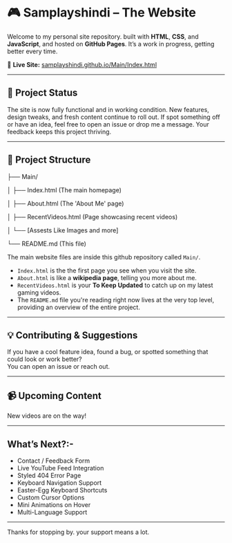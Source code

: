 # 🎮 Samplayshindi – The Website

Welcome to my personal site repository. built with **HTML**, **CSS**, and **JavaScript**, and hosted on **GitHub Pages**. It’s a work in progress, getting better every time.

🔗 **Live Site:** [samplayshindi.github.io/Main/Index.html](https://samplayshindi.github.io/Main/Index.html)

---

## 🚧 Project Status

The site is now fully functional and in working condition. New features, design tweaks, and fresh content continue to roll out.
If spot something off or have an idea, feel free to open an issue or drop me a message. Your feedback keeps this project thriving.

---

## 📁 Project Structure


├── Main/

│   ├── Index.html         (The main homepage)

│   ├── About.html         (The 'About Me' page)

│   ├── RecentVideos.html  (Page showcasing recent videos)

│   └── [Assests Like Images and more]

└── README.md (This file)


The main website files are inside this github repository called `Main/`.

* `Index.html` is the the first page you see when you visit the site.
* `About.html` is like a **wikipedia page**, telling you more about me.
* `RecentVideos.html` is your **To Keep Updated** to catch up on my latest gaming videos.
* The `README.md` file you're reading right now lives at the very top level, providing an overview of the entire project.

---

## 💡 Contributing & Suggestions

If you have a cool feature idea, found a bug, or spotted something that could look or work better?  
You can open an issue or reach out.

---

## 📹 Upcoming Content

New videos are on the way!

---

## What’s Next?:-

-  Contact / Feedback Form  
-  Live YouTube Feed Integration  
-  Styled 404 Error Page  
-  Keyboard Navigation Support  
-  Easter-Egg Keyboard Shortcuts  
-  Custom Cursor Options  
-  Mini Animations on Hover  
-  Multi-Language Support  

---

Thanks for stopping by. your support means a lot.
